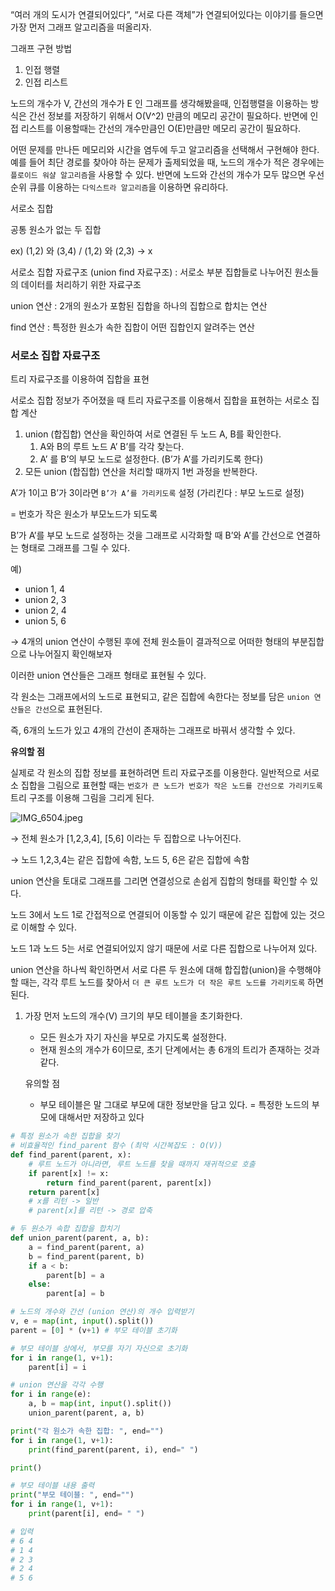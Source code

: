 “여러 개의 도시가 연결되어있다”, “서로 다른 객체”가 연결되어있다는 이야기를 들으면 가장 먼저 그래프 알고리즘을 떠올리자.

그래프 구현 방법

1. 인접 행렬
2. 인접 리스트

노드의 개수가 V, 간선의 개수가 E 인 그래프를 생각해봤을때, 인접행렬을 이용하는 방식은 간선 정보를 저장하기 위해서 O(V^2) 만큼의 메모리 공간이 필요하다. 반면에 인접 리스트를 이용할때는 간선의 개수만큼인 O(E)만큼만 메모리 공간이 필요하다. 

어떤 문제를 만나든 메모리와 시간을 염두에 두고 알고리즘을 선택해서 구현해야 한다. 예를 들어 최단 경로를 찾아야 하는 문제가 출제되었을 때, 노드의 개수가 적은 경우에는 `플로이드 워샬 알고리즘`을 사용할 수 있다. 반면에 노드와 간선의 개수가 모두 많으면 우선순위 큐를 이용하는 `다익스트라 알고리즘`을 이용하면 유리하다.

서로소 집합

공통 원소가 없는 두 집합

ex) (1,2) 와 (3,4) / (1,2) 와 (2,3) → x

서로소 집합 자료구조 (union find 자료구조) : 서로소 부분 집합들로 나누어진 원소들의 데이터를 처리하기 위한 자료구조

union 연산 : 2개의 원소가 포함된 집합을 하나의 집합으로 합치는 연산

find 연산 : 특정한 원소가 속한 집합이 어떤 집합인지 알려주는 연산

### 서로소 집합 자료구조

트리 자료구조를 이용하여 집합을 표현

서로소 집합 정보가 주어졌을 때 트리 자료구조를 이용해서 집합을 표현하는 서로소 집합 계산

1. union (합집합) 연산을 확인하여 서로 연결된 두 노드 A, B를 확인한다.
    1. A와 B의 루트 노드 A’ B’를 각각 찾는다.
    2. A’ 를 B’의 부모 노드로 설정한다. (B’가 A’를 가리키도록 한다)
2. 모든 union (합집합) 연산을 처리할 때까지 1번 과정을 반복한다.

A’가 1이고 B’가 3이라면 `B’가 A’를 가리키도록` 설정 (가리킨다 : 부모 노드로 설정)

= 번호가 작은 원소가 부모노드가 되도록

B’가 A’를 부모 노드로 설정하는 것을 그래프로 시각화할 때 B’와 A’를 간선으로 연결하는 형태로 그래프를 그릴 수 있다.

예)

- union 1, 4
- union 2, 3
- union 2, 4
- union 5, 6

→ 4개의 union 연산이 수행된 후에 전체 원소들이 결과적으로 어떠한 형태의 부분집합으로 나누어질지 확인해보자

이러한 union 연산들은 그래프 형태로 표현될 수 있다. 

각 원소는 그래프에서의 노드로 표현되고, 같은 집합에 속한다는 정보를 담은 `union 연산들은 간선`으로 표현된다.

즉, 6개의 노드가 있고 4개의 간선이 존재하는 그래프로 바꿔서 생각할 수 있다.

**유의할 점**

실제로 각 원소의 집합 정보를 표현하려면 트리 자료구조를 이용한다. 일반적으로 서로소 집합을 그림으로 표현할 때는 `번호가 큰 노드가 번호가 작은 노드를 간선으로 가리키도록` 트리 구조를 이용해 그림을 그리게 된다.

![IMG_6504.jpeg](https://prod-files-secure.s3.us-west-2.amazonaws.com/70aafb0f-8ef5-4086-b5eb-afff12916062/2ce24b53-c6ef-42a0-a4d1-769dfc322634/IMG_6504.jpeg)

→ 전체 원소가 [1,2,3,4], [5,6] 이라는 두 집합으로 나누어진다.

→ 노드 1,2,3,4는 같은 집합에 속함, 노드 5, 6은 같은 집합에 속함

union 연산을 토대로 그래프를 그리면 연결성으로 손쉽게 집합의 형태를 확인할 수 있다.

노드 3에서 노드 1로 간접적으로 연결되어 이동할 수 있기 때문에 같은 집합에 있는 것으로 이해할 수 있다.

노드 1과 노드 5는 서로 연결되어있지 않기 때문에 서로 다른 집합으로 나누어져 있다.

union 연산을 하나씩 확인하면서 서로 다른 두 원소에 대해 합집합(union)을 수행해야 할 때는, 각각 루트 노드를 찾아서 `더 큰 루트 노드가 더 작은 루트 노드를 가리키도록` 하면 된다.

1. 가장 먼저 노드의 개수(V) 크기의 부모 테이블을 초기화한다.
    - 모든 원소가 자기 자신을 부모로 가지도록 설정한다.
    - 현재 원소의 개수가 6이므로, 초기 단계에서는 총 6개의 트리가 존재하는 것과 같다.
    
    유의할 점
    
    - 부모 테이블은 말 그대로 부모에 대한 정보만을 담고 있다. = 특정한 노드의 부모에 대해서만 저장하고 있다

```python
# 특정 원소가 속한 집합을 찾기
# 비효율적인 find_parent 함수 (최악 시간복잡도 : O(V))
def find_parent(parent, x):
    # 루트 노드가 아니라면, 루트 노드를 찾을 때까지 재귀적으로 호출
    if parent[x] != x:
        return find_parent(parent, parent[x])
    return parent[x]
    # x를 리턴 -> 일반
    # parent[x]를 리턴 -> 경로 압축

# 두 원소가 속합 집합을 합치기
def union_parent(parent, a, b):
    a = find_parent(parent, a)
    b = find_parent(parent, b)
    if a < b:
        parent[b] = a
    else:
        parent[a] = b

# 노드의 개수와 간선 (union 연산)의 개수 입력받기
v, e = map(int, input().split())
parent = [0] * (v+1) # 부모 테이블 초기화

# 부모 테이블 상에서, 부모를 자기 자신으로 초기화
for i in range(1, v+1):
    parent[i] = i

# union 연산을 각각 수행
for i in range(e):
    a, b = map(int, input().split())
    union_parent(parent, a, b)

print("각 원소가 속한 집합: ", end="")
for i in range(1, v+1):
    print(find_parent(parent, i), end=" ")

print()

# 부모 테이블 내용 출력
print("부모 테이블: ", end="")
for i in range(1, v+1):
    print(parent[i], end= " ")

# 입력
# 6 4
# 1 4
# 2 3
# 2 4
# 5 6
```

